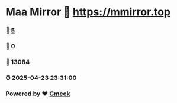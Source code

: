 # Maa Mirror :link: https://mmirror.top 
### :page_facing_up: [5](https://mmirror.top/tag.html) 
### :speech_balloon: 0 
### :hibiscus: 13084 
### :alarm_clock: 2025-04-23 23:31:00 
### Powered by :heart: [Gmeek](https://github.com/Meekdai/Gmeek)
